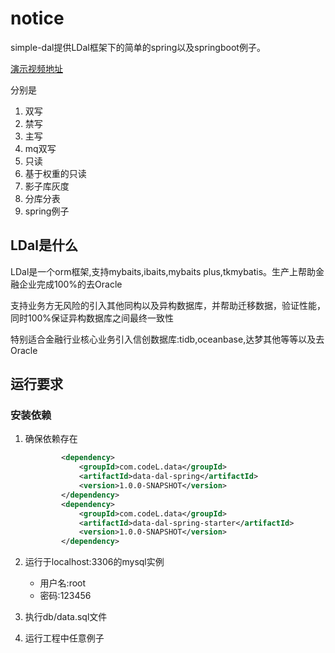 # notice

simple-dal提供LDal框架下的简单的spring以及springboot例子。

[演示视频地址](https://www.bilibili.com/video/BV1Lb421Y7Dx/?vd_source=b57fab14c9be2bc806bb05ba62379da1)
       
分别是

1. 双写
2. 禁写
3. 主写
4. mq双写
5. 只读
6. 基于权重的只读
7. 影子库灰度
8. 分库分表
9. spring例子


## LDal是什么

LDal是一个orm框架,支持mybaits,ibaits,mybaits plus,tkmybatis。生产上帮助金融企业完成100%的去Oracle

支持业务方无风险的引入其他同构以及异构数据库，并帮助迁移数据，验证性能，同时100%保证异构数据库之间最终一致性

特别适合金融行业核心业务引入信创数据库:tidb,oceanbase,达梦其他等等以及去Oracle

## 运行要求

### 安装依赖

1. 确保依赖存在

    ```xml
            <dependency>
                <groupId>com.codeL.data</groupId>
                <artifactId>data-dal-spring</artifactId>
                <version>1.0.0-SNAPSHOT</version>
            </dependency>
            <dependency>
                <groupId>com.codeL.data</groupId>
                <artifactId>data-dal-spring-starter</artifactId>
                <version>1.0.0-SNAPSHOT</version>
            </dependency>
    ```
2. 运行于localhost:3306的mysql实例
    - 用户名:root
    - 密码:123456
3. 执行db/data.sql文件
4. 运行工程中任意例子



